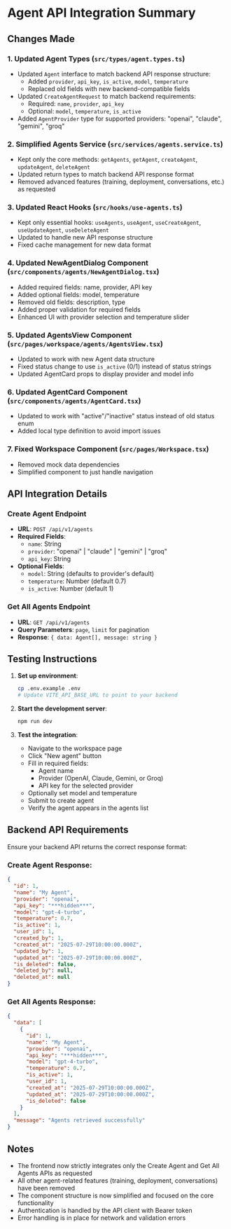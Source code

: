 # Agent API Integration Summary

## Changes Made

### 1. Updated Agent Types (`src/types/agent.types.ts`)

- Updated `Agent` interface to match backend API response structure:
  - Added `provider`, `api_key`, `is_active`, `model`, `temperature`
  - Replaced old fields with new backend-compatible fields
- Updated `CreateAgentRequest` to match backend requirements:
  - Required: `name`, `provider`, `api_key`
  - Optional: `model`, `temperature`, `is_active`
- Added `AgentProvider` type for supported providers: "openai", "claude", "gemini", "groq"

### 2. Simplified Agents Service (`src/services/agents.service.ts`)

- Kept only the core methods: `getAgents`, `getAgent`, `createAgent`, `updateAgent`, `deleteAgent`
- Updated return types to match backend API response format
- Removed advanced features (training, deployment, conversations, etc.) as requested

### 3. Updated React Hooks (`src/hooks/use-agents.ts`)

- Kept only essential hooks: `useAgents`, `useAgent`, `useCreateAgent`, `useUpdateAgent`, `useDeleteAgent`
- Updated to handle new API response structure
- Fixed cache management for new data format

### 4. Updated NewAgentDialog Component (`src/components/agents/NewAgentDialog.tsx`)

- Added required fields: name, provider, API key
- Added optional fields: model, temperature
- Removed old fields: description, type
- Added proper validation for required fields
- Enhanced UI with provider selection and temperature slider

### 5. Updated AgentsView Component (`src/pages/workspace/agents/AgentsView.tsx`)

- Updated to work with new Agent data structure
- Fixed status change to use `is_active` (0/1) instead of status strings
- Updated AgentCard props to display provider and model info

### 6. Updated AgentCard Component (`src/components/agents/AgentCard.tsx`)

- Updated to work with "active"/"inactive" status instead of old status enum
- Added local type definition to avoid import issues

### 7. Fixed Workspace Component (`src/pages/Workspace.tsx`)

- Removed mock data dependencies
- Simplified component to just handle navigation

## API Integration Details

### Create Agent Endpoint

- **URL**: `POST /api/v1/agents`
- **Required Fields**:
  - `name`: String
  - `provider`: "openai" | "claude" | "gemini" | "groq"
  - `api_key`: String
- **Optional Fields**:
  - `model`: String (defaults to provider's default)
  - `temperature`: Number (default 0.7)
  - `is_active`: Number (default 1)

### Get All Agents Endpoint

- **URL**: `GET /api/v1/agents`
- **Query Parameters**: `page`, `limit` for pagination
- **Response**: `{ data: Agent[], message: string }`

## Testing Instructions

1. **Set up environment**:

   ```bash
   cp .env.example .env
   # Update VITE_API_BASE_URL to point to your backend
   ```

2. **Start the development server**:

   ```bash
   npm run dev
   ```

3. **Test the integration**:
   - Navigate to the workspace page
   - Click "New agent" button
   - Fill in required fields:
     - Agent name
     - Provider (OpenAI, Claude, Gemini, or Groq)
     - API key for the selected provider
   - Optionally set model and temperature
   - Submit to create agent
   - Verify the agent appears in the agents list

## Backend API Requirements

Ensure your backend API returns the correct response format:

### Create Agent Response:

```json
{
  "id": 1,
  "name": "My Agent",
  "provider": "openai",
  "api_key": "***hidden***",
  "model": "gpt-4-turbo",
  "temperature": 0.7,
  "is_active": 1,
  "user_id": 1,
  "created_by": 1,
  "created_at": "2025-07-29T10:00:00.000Z",
  "updated_by": 1,
  "updated_at": "2025-07-29T10:00:00.000Z",
  "is_deleted": false,
  "deleted_by": null,
  "deleted_at": null
}
```

### Get All Agents Response:

```json
{
  "data": [
    {
      "id": 1,
      "name": "My Agent",
      "provider": "openai",
      "api_key": "***hidden***",
      "model": "gpt-4-turbo",
      "temperature": 0.7,
      "is_active": 1,
      "user_id": 1,
      "created_at": "2025-07-29T10:00:00.000Z",
      "updated_at": "2025-07-29T10:00:00.000Z",
      "is_deleted": false
    }
  ],
  "message": "Agents retrieved successfully"
}
```

## Notes

- The frontend now strictly integrates only the Create Agent and Get All Agents APIs as requested
- All other agent-related features (training, deployment, conversations) have been removed
- The component structure is now simplified and focused on the core functionality
- Authentication is handled by the API client with Bearer token
- Error handling is in place for network and validation errors
